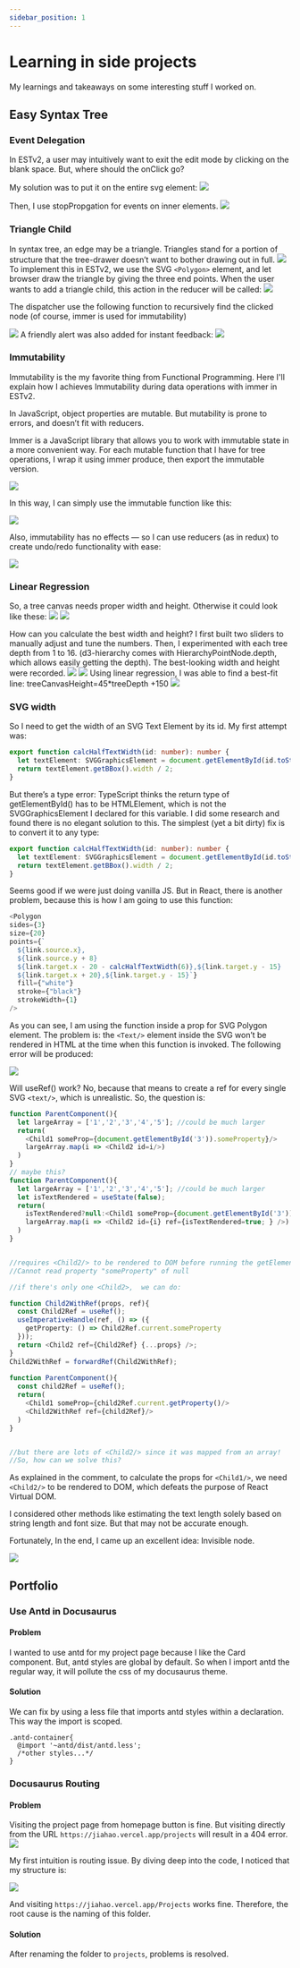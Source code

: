 ```yaml
---
sidebar_position: 1
---
```


# Learning in side projects
My learnings and takeaways on some interesting stuff I worked on.

## Easy Syntax Tree
### Event Delegation
In ESTv2, a user may intuitively want to exit the edit mode by clicking on the blank space. But, where should the onClick go?

My solution was to put it on the entire svg element:
![](https://i.imgur.com/qv1Z8Gr.png)

Then, I use stopPropgation for events on inner elements.
![](https://i.imgur.com/YD0Xxn5.png)


### Triangle Child
In syntax tree, an edge may be a triangle. Triangles stand for a portion of structure that the tree-drawer doesn’t want to bother drawing out in full.
![](https://i.imgur.com/lwNPIi1.png)
To implement this in ESTv2, we use the SVG `<Polygon>` element, and let browser draw the triangle by giving the three end points.
When the user wants to add a triangle child, this action in the reducer will be called:
![](https://i.imgur.com/fJLEBfx.png)

The dispatcher use the following function to recursively find the clicked node (of course, immer is used for immutability)
    
![](https://i.imgur.com/aa51ZG7.png)
A friendly alert was also added for instant feedback:
![](https://i.imgur.com/v8gcjoz.png)
    
###  Immutability
Immutability is the my favorite thing from Functional Programming. Here I'll explain how I achieves Immutability during data operations with immer in ESTv2.
    
In JavaScript, object properties are mutable. But mutability is prone to errors, and doesn’t fit with reducers.
    
Immer is a JavaScript library that allows you to work with immutable state in a more convenient way. For each mutable function that I have for tree operations, I wrap it using immer produce, then export the immutable version.

![](https://i.imgur.com/GlRUQsO.png)

In this way, I can simply use the immutable function like this:
    
![](https://i.imgur.com/zEjROXp.png)

Also, immutability has no effects — so I can use reducers (as in redux) to create undo/redo functionality with ease:
    
![](https://i.imgur.com/UCGlk62.png)


### Linear Regression
So, a tree canvas needs proper width and height. Otherwise it could look like these:
![](https://i.imgur.com/WseMJZN.png)
![](https://i.imgur.com/a3Gv8hS.png)

How can you calculate the best width and height? I first built two sliders to manually adjust and tune the numbers. Then, I experimented with each tree depth from 1 to 16. (d3-hierarchy comes with HierarchyPointNode.depth, which allows easily getting the depth). The best-looking width and height were recorded.
![](https://i.imgur.com/gnSiLXX.png)
![](https://i.imgur.com/mFVwzHx.png)
Using linear regression, I was able to find a best-fit line: treeCanvasHeight=45*treeDepth +150
![](https://i.imgur.com/p8R41dW.png)

### SVG width
So I need to get the width of an SVG Text Element by its id. My first attempt was:
    
```typescript
export function calcHalfTextWidth(id: number): number {
  let textElement: SVGGraphicsElement = document.getElementById(id.toString());
  return textElement.getBBox().width / 2;
}
```
    
But there’s a type error: TypeScript thinks the return type of getElementById() has to be HTMLElement, which is not the SVGGraphicsElement I declared for this variable. I did some research and found there is no elegant solution to this. The simplest (yet a bit dirty) fix is to convert it to any type:

```typescript
export function calcHalfTextWidth(id: number): number {
  let textElement: SVGGraphicsElement = document.getElementById(id.toString()) as any;
  return textElement.getBBox().width / 2;
}
```
    
Seems good if we were just doing vanilla JS. But in React, there is another problem, because this is how I am going to use this function:

```typescript
<Polygon
sides={3}
size={20}
points={`
  ${link.source.x},
  ${link.source.y + 8} 
  ${link.target.x - 20 - calcHalfTextWidth(6)},${link.target.y - 15} 
  ${link.target.x + 20},${link.target.y - 15}`}
  fill={"white"}
  stroke={"black"}
  strokeWidth={1}
/>
```
    
As you can see, I am using the function inside a prop for SVG Polygon element. The problem is: the `<Text/>` element inside the SVG won’t be rendered in HTML at the time when this function is invoked. The following error will be produced:
    
![](https://i.imgur.com/0lPjVsQ.png)

Will useRef() work? No, because that means to create a ref for every single SVG `<text/>`, which is unrealistic.
So, the question is:
```typescript
function ParentComponent(){
  let largeArray = ['1','2','3','4','5']; //could be much larger 
  return(
    <Child1 someProp={document.getElementById('3')).someProperty}/>
    largeArray.map(i => <Child2 id=i/>)
  )
}
// maybe this?
function ParentComponent(){
  let largeArray = ['1','2','3','4','5']; //could be much larger 
  let isTextRendered = useState(false);
  return(
    isTextRendered?null:<Child1 someProp={document.getElementById('3')).someProperty}/>
    largeArray.map(i => <Child2 id={i} ref={isTextRendered=true; } />)
  )
}


//requires <Child2/> to be rendered to DOM before running the getElementById, otherwise would get the following error:
//Cannot read property "someProperty" of null

//if there's only one <Child2>,  we can do:

function Child2WithRef(props, ref){
  const Child2Ref = useRef();
  useImperativeHandle(ref, () => ({
    getProperty: () => Child2Ref.current.someProperty
  }));
  return <Child2 ref={Child2Ref} {...props} />;
}
Child2WithRef = forwardRef(Child2WithRef);
  
function ParentComponent(){
  const child2Ref = useRef();
  return(
    <Child1 someProp={child2Ref.current.getProperty()/>
    <Child2WithRef ref={child2Ref}/>
  )
}


//but there are lots of <Child2/> since it was mapped from an array! 
//So, how can we solve this?
```
    
As explained in the comment, to calculate the props for `<Child1/>`, we need `<Child2/>` to be rendered to DOM, which defeats the purpose of React Virtual DOM.
    
I considered other methods like estimating the text length solely based on string length and font size. But that may not be accurate enough.
    
Fortunately, In the end, I came up an excellent idea: Invisible node.

![](https://i.imgur.com/3HZEa3E.png)


    
## Portfolio
### Use Antd in Docusaurus
#### Problem
I wanted to use antd for my project page because I like the Card component. But, antd styles are global by default. So when I import antd the regular way, it will pollute the css of my docusaurus theme.
    
#### Solution
We can fix by using a less file that imports antd styles within a declaration. This way the import is scoped.

```css=
.antd-container{
  @import '~antd/dist/antd.less';
  /*other styles...*/
}
```
    
### Docusaurus Routing 
#### Problem
Visiting the project page from homepage button is fine. But visiting directly from the URL `https://jiahao.vercel.app/projects` will result in a 404 error.
![](https://i.imgur.com/SyfO3Ig.png)
    
My first intuition is routing issue. By diving deep into the code, I noticed that my structure is:
    
![](https://i.imgur.com/EdhIYxP.png)

And visiting `https://jiahao.vercel.app/Projects` works fine. Therefore, the root cause is the naming of this folder. 
    
#### Solution  
After renaming the folder to `projects`, problems is resolved.
